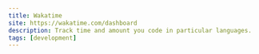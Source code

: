 ```yaml
---
title: Wakatime
site: https://wakatime.com/dashboard
description: Track time and amount you code in particular languages.
tags: [development]
---
```

